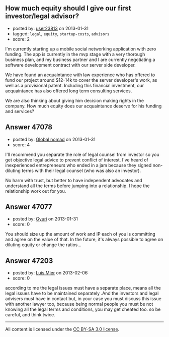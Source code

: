 ## How much equity should I give our first investor/legal advisor?

- posted by: [user23813](https://stackexchange.com/users/-1/23813-user23813) on 2013-01-31
- tagged: `legal`, `equity`, `startup-costs`, `advisors`
- score: 2

I'm currently starting up a mobile social networking application with zero funding.  The app is currently in the mvp stage with a very thorough business plan, and my business partner and I are currently negotiating a software development contract with our server side developer.  

We have found an acquaintance with law experience who has offered to fund our project around $12-14k to cover the server developer's work, as well as a provisional patent.  Including this financial investment, our acquaintance has also offered long term consulting services.  

We are also thinking about giving him decision making rights in the company.  How much equity does our acquaintance deserve for his funding and services?



## Answer 47078

- posted by: [Global nomad](https://stackexchange.com/users/-1/8622-global-nomad) on 2013-01-31
- score: 4

I'll recommend you separate the role of legal counsel from investor so you get objective legal advice to prevent conflict of interest. I've heard of inexperienced entrepreneurs who ended in a jam because they signed non-diluting terms with their legal counsel (who was also an investor). 

No harm with trust, but better to have independent advocates and understand all the terms before jumping into a relationship. I hope the relationship work out for you.


## Answer 47077

- posted by: [Gyuri](https://stackexchange.com/users/-1/23815-gyuri) on 2013-01-31
- score: 0

You should size up the amount of work and IP each of you is committing and agree on the value of that. In the future, it's always possible to agree on diluting equity or change the ratios...


## Answer 47203

- posted by: [Luis Mier](https://stackexchange.com/users/-1/21907-luis-mier) on 2013-02-06
- score: 0

according to me the legal issues must have a separate  place, means all  the legal issues have to be maintained separately .And the investors and legal advisers must have in contact  but, in your case you must discuss this issue with another lawyer too, because being normal people you must be not knowing all the legal terms and conditions, you may get cheated too. so be careful, and think twice.



---

All content is licensed under the [CC BY-SA 3.0 license](https://creativecommons.org/licenses/by-sa/3.0/).
